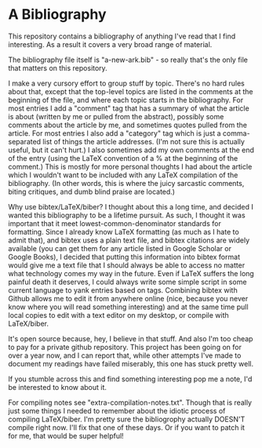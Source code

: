 # A Bibliography

This repository contains a bibliography of anything I've read that I find interesting. 
As a result it covers a very broad range of material.

The bibliography file itself is "a-new-ark.bib" - so really that's the only file that matters on this repository.

I make a very cursory effort to group stuff by topic. 
There's no hard rules about that, except that the top-level topics are listed in the comments at the beginning of the file, and where each topic starts in the bibliography.
For most entries I add a "comment" tag that has a summary of what the article is about (written by me or pulled from the abstract), possibly some comments about the article by me, and sometimes quotes pulled from the article.
For most entries I also add a "category" tag which is just a comma-separated list of things the article addresses. (I'm not sure this is actually useful, but it can't hurt.)
I also sometimes add my own comments at the end of the entry (using the LaTeX convention of a % at the beginning of the comment.) This is mostly for more personal thoughts I had about the article which I wouldn't want to be included with any LaTeX compilation of the bibliography.
(In other words, this is where the juicy sarcastic comments, biting critiques, and dumb blind praise are located.)

Why use bibtex/LaTeX/biber? I thought about this a long time, and decided I wanted this bibliography to be a lifetime pursuit.
As such, I thought it was important that it meet lowest-common-denominator standards for formatting. 
Since I already know LaTeX formatting (as much as I hate to admit that), and bibtex uses a plain text file, and bibtex citations are widely available (you can get them for any article listed in Google Scholar or Google Books), I decided that putting this information into bibtex format would give me a text file that I should always be able to access no matter what technology comes my way in the future.
Even if LaTeX suffers the long painful death it deserves, I could always write some simple script in some current language to yank entries based on tags.
Combining bibtex with Github allows me to edit it from anywhere online (nice, because you never know where you will read something interesting) and at the same time pull local copies to edit with a text editor on my desktop, or compile with LaTeX/biber.

It's open source because, hey, I believe in that stuff. And also I'm too cheap to pay for a private github repository.
This project has been going on for over a year now, and I can report that, while other attempts I've made to document my readings have failed miserably, this one has stuck pretty well.

If you stumble across this and find something interesting pop me a note, I'd be interested to know about it.

For compiling notes see "extra-compilation-notes.txt".
Though that is really just some things I needed to remember about the idiotic process of compiling LaTeX/biber.
I'm pretty sure the bibliogrophy actually DOESN'T compile right now.
I'll fix that one of these days.
Or if you want to patch it for me, that would be super helpful!

